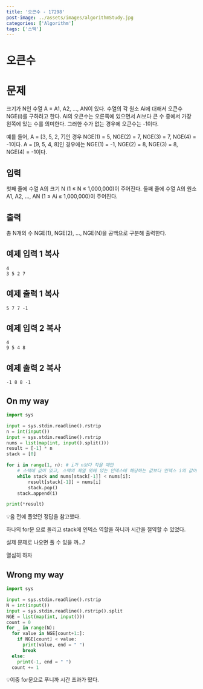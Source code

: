 ```yaml
---
title: '오큰수 - 17298'
post-image: ../assets/images/algorithmStudy.jpg
categories: ['Algorithm']
tags: ['스택']
---
```


# 오큰수

# 문제

크기가 N인 수열 A = A1, A2, ..., AN이 있다. 수열의 각 원소 Ai에 대해서 오큰수 NGE(i)를 구하려고 한다. Ai의 오큰수는 오른쪽에 있으면서 Ai보다 큰 수 중에서 가장 왼쪽에 있는 수를 의미한다. 그러한 수가 없는 경우에 오큰수는 -1이다.

예를 들어, A = [3, 5, 2, 7]인 경우 NGE(1) = 5, NGE(2) = 7, NGE(3) = 7, NGE(4) = -1이다. A = [9, 5, 4, 8]인 경우에는 NGE(1) = -1, NGE(2) = 8, NGE(3) = 8, NGE(4) = -1이다.

## 입력

첫째 줄에 수열 A의 크기 N (1 ≤ N ≤ 1,000,000)이 주어진다. 둘째 줄에 수열 A의 원소 A1, A2, ..., AN (1 ≤ Ai ≤ 1,000,000)이 주어진다.

## 출력

총 N개의 수 NGE(1), NGE(2), ..., NGE(N)을 공백으로 구분해 출력한다.

## 예제 입력 1 복사

```
4
3 5 2 7
```

## 예제 출력 1 복사

```
5 7 7 -1
```

## 예제 입력 2 복사

```
4
9 5 4 8
```

## 예제 출력 2 복사

```
-1 8 8 -1
```

## On my way

```python
import sys

input = sys.stdin.readline().rstrip
n = int(input())
input = sys.stdin.readline().rstrip
nums = list(map(int, input().split()))
result = [-1] * n
stack = [0]

for i in range(1, n): # i가 n보다 작을 때만
    # 스택에 값이 있고, 스택의 제일 위에 있는 인덱스에 해당하는 값보다 인덱스 i의 값이 크면
    while stack and nums[stack[-1]] < nums[i]:
        result[stack[-1]] = nums[i]
        stack.pop()
    stack.append(i)

print(*result)
```

💡음 전에 풀었던 정답을 참고했다.

하나의 for문 으로 돌리고 stack에 인덱스 역할을 하니까 시간을 절약할 수 있었다.

실제 문제로 나오면 풀 수 있을 까...?

열심히 하자

## Wrong my way

```python
import sys

input = sys.stdin.readline().rstrip
N = int(input())
input = sys.stdin.readline().rstrip().split
NGE = list(map(int, input()))
count = 0
for _ in range(N):
  for value in NGE[count+1:]:
    if NGE[count] < value:
      print(value, end = " ")
      break
  else:
    print(-1, end = " ")
  count += 1
```

💡이중 for문으로 푸니까 시간 초과가 떴다.

